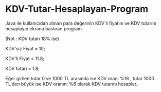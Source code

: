 # KDV-Tutar-Hesaplayan-Program

Java ile kullanıcıdan alınan para değerinin KDV'li fiyatını ve KDV tutarını hesaplayıp ekrana bastıran program.

(Not : KDV tutarı 18% ise)

KDV'siz Fiyat = 10;

KDV'li Fiyat = 11.8;

KDV tutarı = 1.8;


Eğer girilen tutar 0 ve 1000 TL arasında ise KDV oranı %18 , tutar 1000 TL'den büyük ise KDV oranını %8 olarak KDV tutarını hesaplar.
